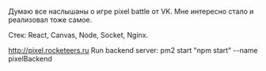 Думаю все наслышаны о игре pixel battle от VK. Мне интересно стало и
реализовал тоже самое. 

Стек: React, Canvas, Node, Socket, Nginx.

http://pixel.rocketeers.ru
Run backend server: pm2 start "npm start" --name pixelBackend
